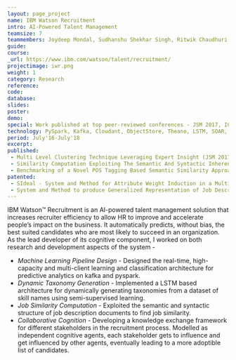 ```yaml
---
layout: page_project
name: IBM Watson Recruitment
intro: AI-Powered Talent Management
teamsize: 7
teammembers: Joydeep Mondal, Sudhanshu Shekhar Singh, Ritwik Chaudhuri, Manish Kataria, Kushal Mukherjee, Gyana Parija
guide:
course:
_url: https://www.ibm.com/watson/talent/recruitment/
projectimage: iwr.png
weight: 1
category: Research
reference:
code:
database: 
slides: 
poster: 
demo: 
special: Work published at top peer-reviewed conferences - JSM 2017, ICSOC 2017, ESWC 2018 and AAMAS 2019. Multiple invention disclosures filed at USPTO.
technology: PySpark, Kafka, Cloudant, ObjectStore, Theano, LSTM, SOAR, AnyLogic
period: July'16-July'18
excerpt:
published: 
 - Multi Level Clustering Technique Leveraging Expert Insight (JSM 2017)
 - Similarity Computation Exploiting The Semantic And Syntactic Inherent Structure Among Job Titles (ICSOC 2017)
 - Benchmarking of a Novel POS Tagging Based Semantic Similarity Approach for Job Description Similarity Computation (ESWC 2018)
patented: 
 - SIdeal - System and Method for Attribute Weight Induction in a Multiple Recruiter Setting Exploiting Public Goods Games Framework
 - System and Method to produce Generalized Representation of Job Description Documents and Calculate Similarity using the Representation in Recruitment Domain
---
```

IBM Watson™ Recruitment is an AI-powered talent management solution that increases recruiter efficiency to allow HR to improve and accelerate people’s impact on the business. 
It automatically predicts, without bias, the best suited candidates who are most likely to succeed in an organization. 
As the lead developer of its cognitive component, I worked on both research and development aspects of the system - 

 - *Machine Learning Pipeline Design* - Designed the real-time, high-capacity and multi-client learning and classification architecture for predictive analytics on kafka and pyspark.
 - *Dynamic Taxonomy Generation* - Implemented a LSTM based architecture for dynamically generating taxonomies from a dataset of skill names using semi-supervised learning.
 - *Job Similarity Computation* - Exploited the semantic and syntactic structure of job description documents to find job similarity.
 - *Collaborative Cognition* - Developing a knowledge exchange framework for different stakeholders in the recruitment process. Modelled as independent cognitive agents, each stakeholder gets to influence and get influenced by other agents, eventually leading to a more adoptible list of candidates.